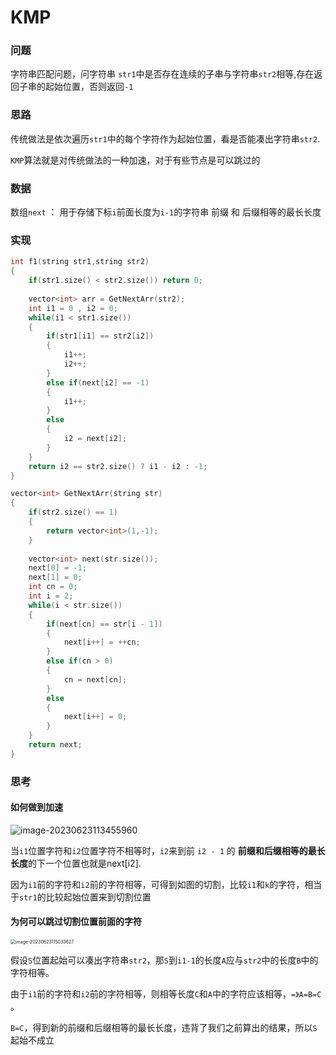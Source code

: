 # KMP

### 问题

字符串匹配问题，问字符串 `str1`中是否存在连续的子串与字符串`str2`相等,存在返回子串的起始位置，否则返回`-1`

### 思路

传统做法是依次遍历`str1`中的每个字符作为起始位置，看是否能凑出字符串`str2`.

`KMP`算法就是对传统做法的一种加速，对于有些节点是可以跳过的

### 数据

数组`next` ： 用于存储下标`i`前面长度为`i-1`的字符串 前缀 和 后缀相等的最长长度

### 实现

```c++
int f1(string str1,string str2)
{
    if(str1.size() < str2.size()) return 0;
    
    vector<int> arr = GetNextArr(str2);
    int i1 = 0 , i2 = 0;
    while(i1 < str1.size())
    {
        if(str1[i1] == str2[i2])
        {
            i1++;
            i2++;
        }
        else if(next[i2] == -1)
        {
            i1++;
        }
        else
        {
            i2 = next[i2];
        }
    }
    return i2 == str2.size() ? i1 - i2 : -1;
}

vector<int> GetNextArr(string str)
{
    if(str2.size() == 1)
    {
        return vector<int>(1,-1);
    }
    
    vector<int> next(str.size());
    next[0] = -1;
    next[1] = 0;
   	int cn = 0;
    int i = 2;
    while(i < str.size())
    {
        if(next[cn] == str[i - 1])
        {
            next[i++] = ++cn;
        }
        else if(cn > 0)
        {
            cn = next[cn];
        }
        else
        {
            next[i++] = 0;
        }
    }
    return next;
}
```

### 思考

#### 如何做到加速

![image-20230623113455960](C:\Users\ZZZXXXJJ\AppData\Roaming\Typora\typora-user-images\image-20230623113455960.png)

当`i1`位置字符和`i2`位置字符不相等时，`i2`来到前 `i2 - 1` 的 **前缀和后缀相等的最长长度**的下一个位置也就是next[i2].

因为`i1`前的字符和`i2`前的字符相等，可得到如图的切割，比较`i1`和`k`的字符，相当于`str1`的比较起始位置来到切割位置

#### 为何可以跳过切割位置前面的字符

<img src="C:\Users\ZZZXXXJJ\AppData\Roaming\Typora\typora-user-images\image-20230623115033627.png" alt="image-20230623115033627" style="zoom:50%;" />

假设`S`位置起始可以凑出字符串`str2`，那`S`到`i1-1`的长度`A`应与`str2`中的长度`B`中的字符相等。

由于`i1`前的字符和`i2`前的字符相等，则相等长度`C`和`A`中的字符应该相等，`=》A=B=C` 。

`B=C`，得到新的前缀和后缀相等的最长长度，违背了我们之前算出的结果，所以`S`起始不成立
